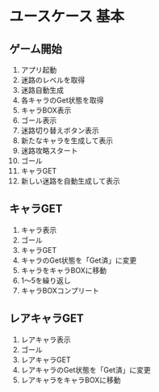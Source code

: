 # ユースケース 基本
## ゲーム開始
1. アプリ起動
1. 迷路のレベルを取得
1. 迷路自動生成
1. 各キャラのGet状態を取得
1. キャラBOX表示
1. ゴール表示
1. 迷路切り替えボタン表示
1. 新たなキャラを生成して表示
1. 迷路攻略スタート
1. ゴール
1. キャラGET
1. 新しい迷路を自動生成して表示

## キャラGET
1. キャラ表示
1. ゴール
1. キャラGET
1. キャラのGet状態を「Get済」に変更
1. キャラをキャラBOXに移動
1. 1〜5を繰り返し
1. キャラBOXコンプリート

## レアキャラGET
1. レアキャラ表示
1. ゴール
1. レアキャラGET
1. レアキャラのGet状態を「Get済」に変更
1. レアキャラをキャラBOXに移動
